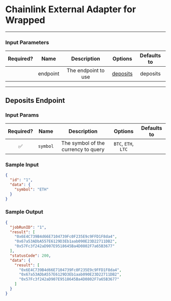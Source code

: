# Chainlink External Adapter for Wrapped

---

### Input Parameters

| Required? |   Name   |     Description     |            Options             | Defaults to |
| :-------: | :------: | :-----------------: | :----------------------------: | :---------: |
|           | endpoint | The endpoint to use | [deposits](#Deposits-Endpoint) |  deposits   |

---

## Deposits Endpoint

### Input Params

| Required? |   Name   |             Description             |       Options       | Defaults to |
| :-------: | :------: | :---------------------------------: | :-----------------: | :---------: |
|    ✅     | `symbol` | The symbol of the currency to query | `BTC`, `ETH`, `LTC` |             |

### Sample Input

```json
{
  "id": "1",
  "data": {
    "symbol": "ETH"
  }
}
```

### Sample Output

```json
{
  "jobRunID": "1",
  "result": [
    "0x6E4C739B4d66E7104739Fc0F235E9c9FFD1F8da4",
    "0x67a53ADbA557E6129D3Eb1aab090E23D22711DB2",
    "0x57Fc3f242aD907E9518645Ba4D0802F7a65B3677"
  ],
  "statusCode": 200,
  "data": {
    "result": [
      "0x6E4C739B4d66E7104739Fc0F235E9c9FFD1F8da4",
      "0x67a53ADbA557E6129D3Eb1aab090E23D22711DB2",
      "0x57Fc3f242aD907E9518645Ba4D0802F7a65B3677"
    ]
  }
}
```
